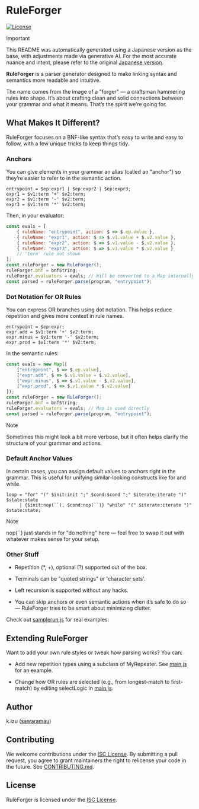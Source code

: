 # RuleForger

[![License](https://img.shields.io/badge/license-ISC-blue.svg)](LICENSE)

> [!IMPORTANT]
> This README was automatically generated using a Japanese version as the base, with adjustments made via generative AI. For the most accurate nuance and intent, please refer to the original [Japanese version](Readme_ja.md).

**RuleForger** is a parser generator designed to make linking syntax and semantics more readable and intuitive.

The name comes from the image of a "forger" — a craftsman hammering rules into shape. It’s about crafting clean and solid connections between your grammar and what it means. That’s the spirit we’re going for.

## What Makes It Different?

RuleForger focuses on a BNF-like syntax that’s easy to write and easy to follow, with a few unique tricks to keep things tidy.

### Anchors

You can give elements in your grammar an alias (called an "anchor") so they’re easier to refer to in the semantic action.

```bnf
entrypoint = $ep:expr1 | $ep:expr2 | $ep:expr3;
expr1 = $v1:term '+' $v2:term;
expr2 = $v1:term '-' $v2:term;
expr3 = $v1:term '*' $v2:term;
```

Then, in your evaluator:

```javascript
const evals = [
    { ruleName: "entrypoint", action: $ => $.ep.value },
    { ruleName: "expr1", action: $ => $.v1.value + $.v2.value },
    { ruleName: "expr2", action: $ => $.v1.value - $.v2.value },
    { ruleName: "expr3", action: $ => $.v1.value * $.v2.value }
    // 'term' rule not shown
];
const ruleForger = new RuleForger();
ruleForger.bnf = bnfString;
ruleForger.evaluators = evals; // Will be converted to a Map internally
const parsed = ruleForger.parse(program, "entrypoint");
```

### Dot Notation for OR Rules

You can express OR branches using dot notation. This helps reduce repetition and gives more context in rule names.

```bnf
entrypoint = $ep:expr;
expr.add = $v1:term '+' $v2:term;
expr.minus = $v1:term '-' $v2:term;
expr.prod = $v1:term '*' $v2:term;
```

In the semantic rules:

```javascript
const evals = new Map([
    ["entrypoint", $ => $.ep.value],
    ["expr.add", $ => $.v1.value + $.v2.value],
    ["expr.minus", $ => $.v1.value - $.v2.value],
    ["expr.prod", $ => $.v1.value * $.v2.value]
]);
const ruleForger = new RuleForger();
ruleForger.bnf = bnfString;
ruleForger.evaluators = evals; // Map is used directly
const parsed = ruleForger.parse(program, "entrypoint");
```

> [!NOTE]
> Sometimes this might look a bit more verbose, but it often helps clarify the structure of your grammar and actions.

### Default Anchor Values

In certain cases, you can assign default values to anchors right in the grammar. This is useful for unifying similar-looking constructs like for and while.

```bnf
loop = "for" "(" $init:init ";" $cond:$cond ";" $iterate:iterate ")" $state:state
     | {$init:nop(``), $cond:nop(``)} "while" "(" $iterate:iterate ")" $state:state;
```

> [!NOTE]
> nop(``) just stands in for "do nothing" here — feel free to swap it out with whatever makes sense for your setup.

### Other Stuff

* Repetition (*, +), optional (?) supported out of the box.

* Terminals can be "quoted strings" or 'character sets'.

* Left recursion is supported without any hacks.

* You can skip anchors or even semantic actions when it’s safe to do so — RuleForger tries to be smart about minimizing clutter.

Check out [samplerun.js](samplerun.js) for real examples.

## Extending RuleForger

Want to add your own rule styles or tweak how parsing works? You can:

* Add new repetition types using a subclass of MyRepeater. See [main.js](main.js) for an example.

* Change how OR rules are selected (e.g., from longest-match to first-match) by editing selectLogic in [main.js](main.js).

## Author

k.izu ([sawaramau](https://github.com/sawaramau))

## Contributing

We welcome contributions under the [ISC License](LICENSE). By submitting a pull request, you agree to grant maintainers the right to relicense your code in the future. See [CONTRIBUTING.md](CONTRIBUTING.md).

## License

RuleForger is licensed under the [ISC License](LICENSE).

